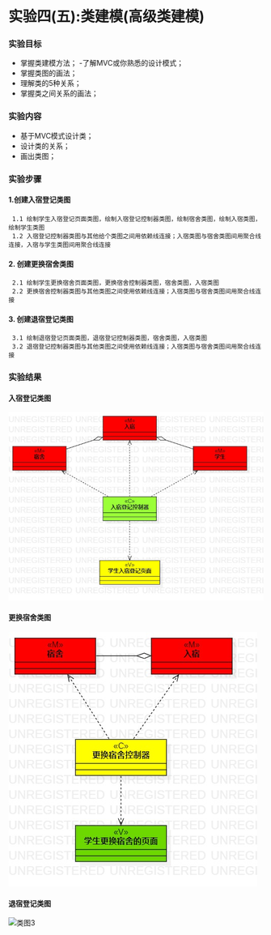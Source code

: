 # 实验四(五):类建模(高级类建模)

### 实验目标
  - 掌握类建模方法； 
  -了解MVC或你熟悉的设计模式； 
  - 掌握类图的画法； 
  - 理解类的5种关系； 
  - 掌握类之间关系的画法； 
### 实验内容
  - 基于MVC模式设计类； 
  - 设计类的关系； 
  - 画出类图； 
### 实验步骤
#### 1.创建入宿登记类图
     1.1 绘制学生入宿登记页面类图，绘制入宿登记控制器类图，绘制宿舍类图，绘制入宿类图，绘制学生类图
     1.2 入宿登记控制器类图与其他给个类图之间用依赖线连接；入宿类图与宿舍类图间用聚合线连接，入宿与学生类图间用聚合线连接
#### 2. 创建更换宿舍类图
     2.1 绘制学生更换宿舍页面类图，更换宿舍控制器类图，宿舍类图，入宿类图
     2.2 更换宿舍控制器类图与其他类图之间使用依赖线连接；入宿类图与宿舍类图间用聚合线连接
#### 3. 创建退宿登记类图
     3.1 绘制退宿登记页面类图，退宿登记控制器类图，宿舍类图，入宿类图
     3.2 退宿登记控制器类图与其他类图之间使用依赖线连接；入宿类图与宿舍类图间用聚合线连接
### 实验结果

#### 入宿登记类图
![类图1](./入宿登记类图.jpg) 
#### 更换宿舍类图
![类图2](./更换宿舍类图.jpg)
#### 退宿登记类图
![类图3](./退宿登记类图.jpg)
